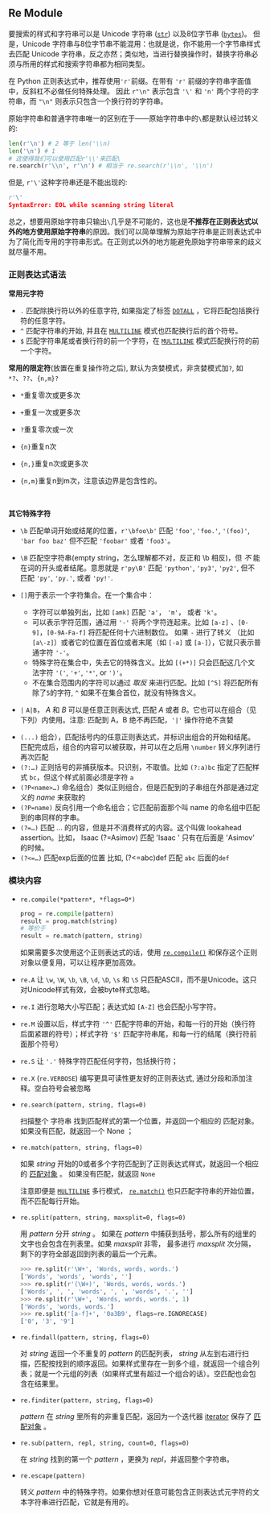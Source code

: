 ## Re Module

要搜索的样式和字符串可以是 Unicode 字符串 ([`str`](https://docs.python.org/zh-cn/3/library/stdtypes.html#str)) 以及8位字节串 ([`bytes`](https://docs.python.org/zh-cn/3/library/stdtypes.html#bytes))。 但是，Unicode 字符串与8位字节串不能混用：也就是说，你不能用一个字节串样式去匹配 Unicode 字符串，反之亦然；类似地，当进行替换操作时，替换字符串必须与所用的样式和搜索字符串都为相同类型。

在 Python 正则表达式中，推荐使用`'r'`前缀。在带有 `'r'` 前缀的字符串字面值中，反斜杠不必做任何特殊处理。 因此 `r"\n"` 表示包含 `'\'` 和 `'n'` 两个字符的字符串，而 `"\n"` 则表示只包含一个换行符的字符串。

原始字符串和普通字符串唯一的区别在于——原始字符串中的`\`都是默认经过转义的:

```python
len(r'\n') # 2 等于 len('\\n)
len('\n') # 1
# 这使得我们可以使用匹配r'\\'来匹配\
re.search(r'\\n', r'\n') # 相当于 re.search(r'\\n', '\\n')
```

但是, `r'\'`这种字符串还是不能出现的:

```python
r'\'
SyntaxError: EOL while scanning string literal
```

总之，想要用原始字符串只输出`\`几乎是不可能的，这也是**不推荐在正则表达式以外的地方使用原始字符串**的原因。我们可以简单理解为原始字符串是正则表达式中为了简化而专用的字符串形式。在正则式以外的地方能避免原始字符串带来的歧义就尽量不用。



### 正则表达式语法

**常用元字符**

* `.`   匹配除换行符以外的任意字符, 如果指定了标签 [`DOTALL`](https://docs.python.org/zh-cn/3/library/re.html#re.DOTALL) ，它将匹配包括换行符的任意字符。
* `^`   匹配字符串的开始, 并且在 [`MULTILINE`](https://docs.python.org/zh-cn/3/library/re.html#re.MULTILINE) 模式也匹配换行后的首个符号。
* `$`   匹配字符串尾或者换行符的前一个字符，在 [`MULTILINE`](https://docs.python.org/zh-cn/3/library/re.html#re.MULTILINE) 模式匹配换行符的前一个字符。




**常用的限定符**(放置在重复操作符之后), 默认为贪婪模式，非贪婪模式加`?`, 如`*?`、`??`、`{n,m}?`

* `*`重复零次或更多次

* `+`重复一次或更多次

* `?`重复零次或一次

* `{n}`重复n次

* `{n,}`重复n次或更多次

* `{n,m}`重复n到m次，注意该边界是包含性的。

  ​

**其它特殊字符**

* `\b`  匹配单词开始或结尾的位置，`r'\bfoo\b'` 匹配 `'foo'`, `'foo.'`, `'(foo)'`, `'bar foo baz'` 但不匹配 `'foobar'` 或者 `'foo3'`。
* `\B` 匹配空字符串(empty string，怎么理解都不对，反正和 \b 相反)，但 *不* 能在词的开头或者结尾。意思就是 `r'py\B'` 匹配 `'python'`, `'py3'`, `'py2'`, 但不匹配 `'py'`, `'py.'`, 或者 `'py!'`. 


* `[]`用于表示一个字符集合。在一个集合中：
  * 字符可以单独列出，比如 `[amk]` 匹配 `'a'`， `'m'`， 或者 `'k'`。
  * 可以表示字符范围，通过用 `'-'` 将两个字符连起来。比如 `[a-z]` 、`[0-9]`，`[0-9A-Fa-f]` 将匹配任何十六进制数位。 如果 `-` 进行了转义 （比如 `[a\-z]`）或者它的位置在首位或者末尾（如 `[-a]` 或 `[a-]`），它就只表示普通字符 `'-'`。
  * 特殊字符在集合中，失去它的特殊含义。比如 `[(+*)]` 只会匹配这几个文法字符 `'('`, `'+'`, `'*'`, or `')'`。
  * 不在集合范围内的字符可以通过 *取反* 来进行匹配。比如 `[^5]` 将匹配所有除了`5`的字符, `^` 如果不在集合首位，就没有特殊含义。
* `|` `A|B`， *A* 和 *B* 可以是任意正则表达式, 匹配 *A* 或者 *B*。它也可以在组合（见下列）内使用。注意: 匹配到 A，B 绝不再匹配，`'|'` 操作符绝不贪婪


- `(...)` 组合），匹配括号内的任意正则表达式，并标识出组合的开始和结尾。匹配完成后，组合的内容可以被获取，并可以在之后用  `\number` 转义序列进行再次匹配
- `(?:…)` 正则括号的非捕获版本。只识别，不取值。比如 `(?:a)bc` 指定了匹配样式 `bc`，但这个样式前面必须是字符 `a`
- `(?P<name>…)` 命名组合）类似正则组合，但是匹配到的子串组在外部是通过定义的 *name* 来获取的
- `(?P=name)` 反向引用一个命名组合；它匹配前面那个叫 name 的命名组中匹配到的串同样的字串。
- `(?=…)` 匹配 … 的内容，但是并不消费样式的内容。这个叫做 lookahead assertion。比如， Isaac (?=Asimov) 匹配 'Isaac ' 只有在后面是  'Asimov' 的时候。
- `(?<=…)` 匹配exp后面的位置 比如, (?<=abc)def 匹配 `abc` 后面的`def`

### 模块内容

* `re.compile(*pattern*, *flags=0*)`

  ```python
  prog = re.compile(pattern)
  result = prog.match(string)
  # 等价于
  result = re.match(pattern, string)
  ```

  如果需要多次使用这个正则表达式的话，使用 [`re.compile()`](https://docs.python.org/zh-cn/3/library/re.html#re.compile) 和保存这个正则对象以便复用，可以让程序更加高效。

* `re.A` 让 `\w`, `\W`, `\b`, `\B`, `\d`, `\D`, `\s` 和 `\S` 只匹配ASCII，而不是Unicode。这只对Unicode样式有效，会被byte样式忽略。

* `re.I` 进行忽略大小写匹配；表达式如 `[A-Z]` 也会匹配小写字符。

* `re.M` 设置以后，样式字符 `'^'` 匹配字符串的开始，和每一行的开始（换行符后面紧跟的符号）；样式字符 `'$'` 匹配字符串尾，和每一行的结尾（换行符前面那个符号）

* `re.S` 让 `'.'` 特殊字符匹配任何字符，包括换行符；

* `re.X` (`re.VERBOSE`) 编写更具可读性更友好的正则表达式, 通过分段和添加注释。空白符号会被忽略

* `re.search(pattern, string, flags=0)`

  扫描整个 字符串 找到匹配样式的第一个位置，并返回一个相应的 匹配对象。如果没有匹配，就返回一个 None ；

* `re.match(pattern, string, flags=0)`

  如果 *string* 开始的0或者多个字符匹配到了正则表达式样式，就返回一个相应的 [匹配对象](https://docs.python.org/zh-cn/3/library/re.html#match-objects) 。 如果没有匹配，就返回 `None` 

  注意即便是 [`MULTILINE`](https://docs.python.org/zh-cn/3/library/re.html#re.MULTILINE) 多行模式， [`re.match()`](https://docs.python.org/zh-cn/3/library/re.html#re.match) 也只匹配字符串的开始位置，而不匹配每行开始。

* `re.split(pattern, string, maxsplit=0, flags=0)`

  用 *pattern* 分开  *string* 。 如果在 *pattern* 中捕获到括号，那么所有的组里的文字也会包含在列表里。如果 *maxsplit* 非零， 最多进行 *maxsplit* 次分隔， 剩下的字符全部返回到列表的最后一个元素。

  ```python
  >>> re.split(r'\W+', 'Words, words, words.')
  ['Words', 'words', 'words', '']
  >>> re.split(r'(\W+)', 'Words, words, words.')
  ['Words', ', ', 'words', ', ', 'words', '.', '']
  >>> re.split(r'\W+', 'Words, words, words.', 1)
  ['Words', 'words, words.']
  >>> re.split('[a-f]+', '0a3B9', flags=re.IGNORECASE)
  ['0', '3', '9']
  ```

* `re.findall(pattern, string, flags=0)` 

  对 *string* 返回一个不重复的 *pattern* 的匹配列表， *string* 从左到右进行扫描，匹配按找到的顺序返回。如果样式里存在一到多个组，就返回一个组合列表；就是一个元组的列表（如果样式里有超过一个组合的话）。空匹配也会包含在结果里。

* `re.finditer(pattern, string, flags=0)` 

  *pattern* 在 *string* 里所有的非重复匹配，返回为一个迭代器  [iterator](https://docs.python.org/zh-cn/3/glossary.html#term-iterator) 保存了  [匹配对象](https://docs.python.org/zh-cn/3/library/re.html#match-objects) 。

* `re.sub(pattern, repl, string, count=0, flags=0)` 

  在 *string* 找到的第一个 *pattern* ，更换为 *repl*，并返回整个字符串。

* `re.escape(pattern)`

  转义 *pattern* 中的特殊字符。如果你想对任意可能包含正则表达式元字符的文本字符串进行匹配，它就是有用的。

  ​